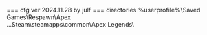=== cfg
ver 2024.11.28 by julf
=== directories
%userprofile%\Saved Games\Respawn\Apex\
...Steam\steamapps\common\Apex Legends\
